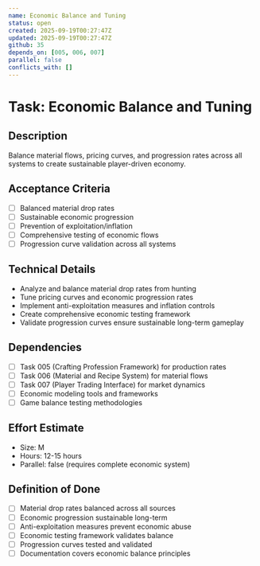 ```yaml
---
name: Economic Balance and Tuning
status: open
created: 2025-09-19T00:27:47Z
updated: 2025-09-19T00:27:47Z
github: 35
depends_on: [005, 006, 007]
parallel: false
conflicts_with: []
---
```


# Task: Economic Balance and Tuning

## Description
Balance material flows, pricing curves, and progression rates across all systems to create sustainable player-driven economy.

## Acceptance Criteria
- [ ] Balanced material drop rates
- [ ] Sustainable economic progression
- [ ] Prevention of exploitation/inflation
- [ ] Comprehensive testing of economic flows
- [ ] Progression curve validation across all systems

## Technical Details
- Analyze and balance material drop rates from hunting
- Tune pricing curves and economic progression rates
- Implement anti-exploitation measures and inflation controls
- Create comprehensive economic testing framework
- Validate progression curves ensure sustainable long-term gameplay

## Dependencies
- [ ] Task 005 (Crafting Profession Framework) for production rates
- [ ] Task 006 (Material and Recipe System) for material flows
- [ ] Task 007 (Player Trading Interface) for market dynamics
- [ ] Economic modeling tools and frameworks
- [ ] Game balance testing methodologies

## Effort Estimate
- Size: M
- Hours: 12-15 hours
- Parallel: false (requires complete economic system)

## Definition of Done
- [ ] Material drop rates balanced across all sources
- [ ] Economic progression sustainable long-term
- [ ] Anti-exploitation measures prevent economic abuse
- [ ] Economic testing framework validates balance
- [ ] Progression curves tested and validated
- [ ] Documentation covers economic balance principles